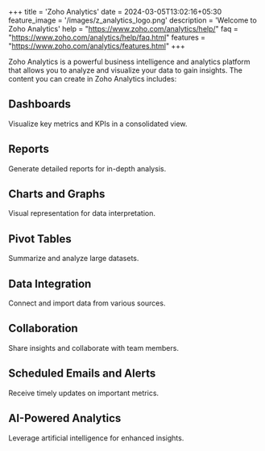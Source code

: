 +++
title = 'Zoho Analytics'
date = 2024-03-05T13:02:16+05:30
feature_image = '/images/z_analytics_logo.png'
description = 'Welcome to Zoho Analytics'
help = "https://www.zoho.com/analytics/help/"
faq = "https://www.zoho.com/analytics/help/faq.html"
features = "https://www.zoho.com/analytics/features.html"
+++

Zoho Analytics is a powerful business intelligence and analytics platform that allows you to analyze and visualize your data to gain insights.<!--more--> The content you can create in Zoho Analytics includes:

## Dashboards

Visualize key metrics and KPIs in a consolidated view.

## Reports

Generate detailed reports for in-depth analysis.

## Charts and Graphs

Visual representation for data interpretation.

## Pivot Tables

Summarize and analyze large datasets.

## Data Integration

Connect and import data from various sources.

## Collaboration

Share insights and collaborate with team members.

## Scheduled Emails and Alerts

Receive timely updates on important metrics.

## AI-Powered Analytics

Leverage artificial intelligence for enhanced insights.
